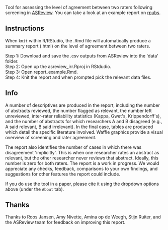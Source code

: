 Tool for assessing the level of agreement between two raters following screening in [ASReview](https://asreview.nl/). You can take a look at an example report on [rpubs](https://rpubs.com/langton_/asrlitcompare).

## Instructions

When `knit` within R/RStudio, the .Rmd file will automatically produce a summary report (.html) on the level of agreement between two raters.

Step 1: Download and save the .csv outputs from ASReview into the 'data' folder.  
Step 2: Open up the asreview_irr.Rproj in RStdudio.  
Step 3: Open report_example.Rmd.  
Step 4: Knit the report and when prompted pick the relevant data files.  

## Info

A number of descriptives are produced in the report, including the number of abstracts reviewed, the number flagged as relevant, the number left unreviewed, inter-rater reliability statistics (Kappa, Gwet's, Krippendorff's), and the number of abstracts for which researchers A and B disagreed (e.g., A said relevant, B said irrelevant). In the final case, tables are produced which detail the specific literature involved. Waffle graphics provide a visual overview of screening and rater agreement.

The report also identifies the number of cases in which there was disagreement 'implicitly'. This is when one researcher rates an abstract as relevant, but the other researcher never reviews that abstract. Ideally, this number is zero for both raters.
The report is a work in progress. We would appreciate any checks, feedback, comparisons to your own findings, and suggestions for other features the report could include.

If you do use the tool in a paper, please cite it using the dropdown options above (under the `About` tab).

## Thanks

Thanks to Roos Jansen, Amy Nivette, Amina op de Weegh, Stijn Ruiter, and the ASReview team for feedback on improving this report.

